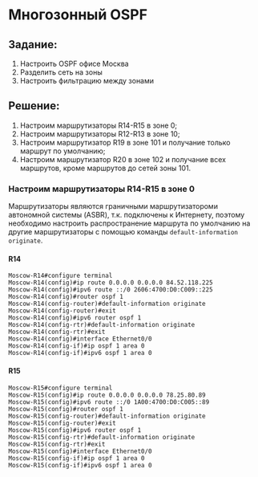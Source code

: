 # Многозонный OSPF
## Задание:
1. Настроить OSPF офисе Москва
2. Разделить сеть на зоны
3. Настроить фильтрацию между зонами
## Решение:
1. Настроим маршрутизаторы R14-R15 в зоне 0;
2. Настроим маршрутизаторы R12-R13 в зоне 10;
3. Настроим маршрутизатор R19 в зоне 101 и получание только маршрут по умолчанию;
4. Настроим маршрутизатор R20 в зоне 102 и получание всех маршрутов, кроме маршрутов до сетей зоны 101.


### Настроим маршрутизаторы R14-R15 в зоне 0
Маршрутизаторы являются граничными маршрутизатороми автономной системы (ASBR), т.к. подключены к Интернету, поэтому необходимо настроить распространение маршрута по умолчанию на другие маршрутизаторы с помощью команды ```default-information originate```. 
#### R14
```
Moscow-R14#configure terminal
Moscow-R14(config)#ip route 0.0.0.0 0.0.0.0 84.52.118.225
Moscow-R14(config)#ipv6 route ::/0 2606:4700:D0:C009::225
Moscow-R14(config)#router ospf 1 
Moscow-R14(config-router)#default-information originate 
Moscow-R14(config-router)#exit
Moscow-R14(config)#ipv6 router ospf 1
Moscow-R14(config-rtr)#default-information originate 
Moscow-R14(config-rtr)#exit
Moscow-R14(config)#interface Ethernet0/0
Moscow-R14(config-if)#ip ospf 1 area 0
Moscow-R14(config-if)#ipv6 ospf 1 area 0
```
#### R15
```
Moscow-R15#configure terminal
Moscow-R15(config)#ip route 0.0.0.0 0.0.0.0 78.25.80.89
Moscow-R15(config)#ipv6 route ::/0 1A00:4700:D0:C005::89
Moscow-R15(config)#router ospf 1 
Moscow-R15(config-router)#default-information originate 
Moscow-R15(config-router)#exit
Moscow-R15(config)#ipv6 router ospf 1
Moscow-R15(config-rtr)#default-information originate 
Moscow-R15(config-rtr)#exit
Moscow-R15(config)#interface Ethernet0/0
Moscow-R15(config-if)#ip ospf 1 area 0
Moscow-R15(config-if)#ipv6 ospf 1 area 0
```
